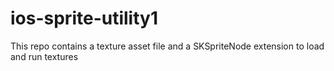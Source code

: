 # ios-sprite-utility1

This repo contains a texture asset file and a SKSpriteNode extension to load and run textures
